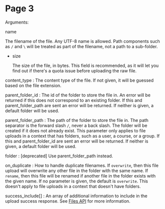 # Page 3

Arguments:

name
  
  The filename of the file. Any UTF-8 name is allowed. Path components such as `/` and `\` will be treated as part of the filename, not a path to a sub-folder.

- size
  
  The size of the file, in bytes. This field is recommended, as it will let you find out if there's a quota issue before uploading the raw file.

content_type
: The content type of the file. If not given, it will be guessed based on the file extension.

parent_folder_id
: The id of the folder to store the file in. An error will be returned if this does not correspond to an existing folder. If this and parent_folder_path are sent an error will be returned. If neither is given, a default folder will be used.

parent_folder_path
: The path of the folder to store the file in. The path separator is the forward slash `/`, never a back slash. The folder will be created if it does not already exist. This parameter only applies to file uploads in a context that has folders, such as a user, a course, or a group. If this and parent_folder_id are sent an error will be returned. If neither is given, a default folder will be used.

folder
: [deprecated] Use parent_folder_path instead.

on_duplicate
: How to handle duplicate filenames. If `overwrite`, then this file upload will overwrite any other file in the folder with the same name. If `rename`, then this file will be renamed if another file in the folder exists with the given name. If no parameter is given, the default is `overwrite`. This doesn't apply to file uploads in a context that doesn't have folders.

success_include[]
: An array of additional information to include in the upload success response. See [Files API](files.html#method.files.api_show) for more information.
